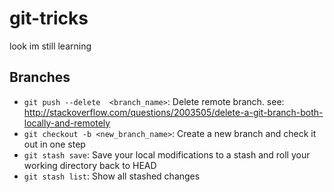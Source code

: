 # git-tricks
look im still learning

## Branches
- `git push --delete  <branch_name>`: Delete remote branch.  see: http://stackoverflow.com/questions/2003505/delete-a-git-branch-both-locally-and-remotely
- `git checkout -b <new_branch_name>`: Create a new branch and check it out in one step
- `git stash save`: Save your local modifications to a stash and roll your working directory back to HEAD
- `git stash list`: Show all stashed changes
